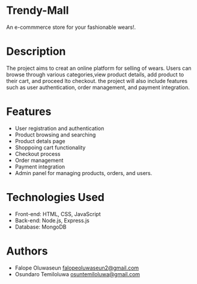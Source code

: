 # Trendy-Mall
An e-commmerce store for your fashionable wears!.

# Description
The project aims to creat an online platform for selling of wears. Users can browse through various categories,view product details, add product to their cart, and proceed lto checkout. the project will also include features such as user authentication, order management, and payment integration.

# Features
- User registration and authentication
- Product browsing and searching
- Product detals page
- Shoppoing cart functionality
- Checkout process
- Order management
- Payment integration
- Admin panel for managing products, orders, and users.

# Technologies Used
- Front-end: HTML, CSS, JavaScript
- Back-end: Node.js, Express.js
- Database: MongoDB

# Authors
- Falope Oluwaseun <falopeoluwaseun2@gmail.com> 
- Osundaro Temiloluwa <osuntemiloluwa@gmail.com>
